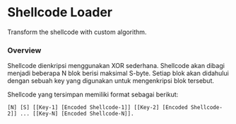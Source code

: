 # Shellcode Loader

Transform the shellcode with custom algorithm.

### Overview

Shellcode dienkripsi menggunakan XOR sederhana. Shellcode akan dibagi menjadi beberapa N blok berisi maksimal S-byte. Setiap blok akan didahului dengan sebuah key yang digunakan untuk mengenkripsi blok tersebut.

Shellcode yang tersimpan memiliki format sebagai berikut:

```
[N] [S] [[Key-1] [Encoded Shellcode-1]] [[Key-2] [Encoded Shellcode-2]] ... [[Key-N] [Encoded Shellcode-N]].
```